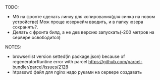 TODO:

* Мб на фронте сделать линку для копирования(для синка на новом устройстве)
Мож проще юзернейм вводить, и в папку юзера сохранять?.
* Делать с фронта билд, а не дев версию запускать(-200 метров на сервере освободится)



NOTES:

* browserlist version setted(in package.json) because of regeneratorRuntine error with parcel https://github.com/parcel-bundler/parcel/issues/2128
* htpasswd файл для nginx надо руками на сервере создавать
